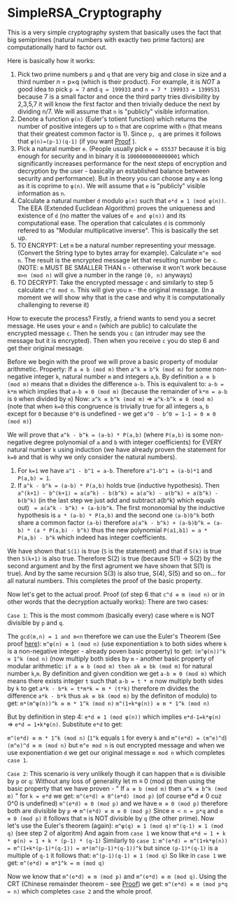 # SimpleRSA_Cryptography
This is a very simple cryptography system that basically uses the fact that big semiprimes (natural numbers with exactly two prime factors) are computationally hard to factor out.

Here is basically how it works:
1. Pick two prime numbers `p` and `q` that are very big and close in size and a third number *n* = p×q (which is their product). For example, it is _NOT_ a good idea to pick `p = 7` and `q = 199933` and `n = 7 * 199933 = 1399531` because 7 is a small factor and once the third party tries divisibility by 2,3,5,7 it will know the first factor and then trivially deduce the next by dividing n/7. We will assume that `n` is "publicly" visible information.
2. Denote a function `φ(n)` (Euler's totient function) which returns the number of positive integers up to `n` that are coprime with `n` (that means that their greatest common factor is 1). Since `p, q` are primes it follows that `φ(n)=(p-1)(q-1)` (if you want [Proof](https://www.mathsisfun.com/numbers/euler-totient.html) ).
3. Pick a natural number `e`. (People usually pick `e = 65537` because it is big enough for security and in binary it is `10000000000000001` which significantly increases performance for the next steps of encryption and decryption by the user - basically an established balance between security and performance). But in theory you can choose any `e` as long as it is coprime to `φ(n)`. We will assume that `e` is "publicly" visible information as `n`.
4. Calculate a natural number `d` modulo `φ(n)` such that `e*d ≡ 1 (mod φ(n))`. The EEA (Extended Euclidean Algorithm) proves the uniqueness and existence of `d` (no matter the values of `e and φ(n))` and its computational ease. The operation that calculates `d` is commonly refered to as "Modular multiplicative inverse". This is basically the set up.
5. TO ENCRYPT: Let `m` be a natural number representing your message. (Convert the String type to bytes array for example). Calculate `m^e mod n`. The result is the encrypted message let that resulting number be `c`. (NOTE: `m` MUST BE SMALLER THAN `n` - otherwise it won't work because `m>n (mod n)` will give a number in the range `[0, n)` anyways)
6. TO DECRYPT: Take the encrypted message `c` and similarly to step 5 calculate `c^d mod n`. This will give you `m` - the original message. (In a moment we will show why that is the case and why it is computationally challenging to reverse it)

How to execute the process? Firstly, a friend wants to send you a secret message. He uses your `e` and `n` (which are public) to calculate the encrypted message `c`. Then he sends you `c` (an intruder may see the message but it is encrypted). Then when you receive `c` you do step 6 and get their original message. 


Before we begin with the proof we will prove a basic property of modular arithmetic.
Property: If `a ≡ b (mod m)` then `a^k ≡ b^k (mod m)` for some non-negative integer `k`, natural number `m` and integers `a`,`b`.
By definition `a ≡ b (mod m)` means that `m` divides the difference `a-b`.
This is equivalent to:
`a-b = k*m` which implies that `a-b ≡ 0 (mod m)` (because the remainder of `k*m = a-b` is `0` when divided by `m`)
Now: `a^k ≡ b^k (mod m)` =>  `a^k-b^k ≡ 0 (mod m)` (note that when `k=0` this congruence is trivially true for all integers `a`, `b` except for `0` because `0^0` is undefined - we get `a^0 - b^0 = 1-1 = 0 ≡ 0 (mod m)`)

We will prove that `a^k - b^k = (a-b) * P(a,b)` (where `P(a,b)` is some non-negative degree polynomial of `a` and `b` with integer coefficients) for EVERY natural number `k` using induction (we have already proven the statement for `k=0` and that is why we only consider the natural numbers).

1. For `k=1` we have `a^1 - b^1 = a-b`. Therefore `a^1-b^1 = (a-b)*1` and `P(a,b) = 1`.
2. If `a^k - b^k = (a-b) * P(a,b)` holds true (inductive hypothesis). Then `a^(k+1) - b^(k+1) = a(a^k) - b(b^k) = a(a^k) - a(b^k) + a(b^k) - b(b^k)` (in the last step we just add and subtract a(b^k) which equals out) ` = a(a^k - b^k) + (a-b)b^k`. The first mononomial by the inductive hypothesis is `a * (a-b) * P(a,b)` and the second one `(a-b)b^k` both share a common factor `(a-b)` therefore `a(a^k - b^k) + (a-b)b^k = (a-b) * (a * P(a,b) - b^k)` thus the new polynomial `P(a1,b1) = a * P(a,b) - b^k` which indeed has integer coefficients.

We have shown that `S(1)` is true (`S` is the statement) and that if `S(k)` is true then `S(k+1)` is also true. Therefore S(2) is true (because S(1) -> S(2) by the second argument and by the first agrument we have shown that S(1) is true). And by the same recursion S(3) is also true, S(4), S(5) and so on... for all natural numbers.
This completes the proof of the basic property.


Now let's get to the actual proof.
Proof (of step 6 that `c^d ≡ m (mod n)` or in other words that the decryption actually works):
There are two cases:


`Case 1`:
This is the most commom (basically every) case where `m` is NOT divisible by `p` and `q`.

The `gcd(m,n) = 1 and m<n` therefore we can use the Euler's Theorem (See proof [here](https://en.wikipedia.org/wiki/Euler%27s_theorem#Proofs)):
`m^φ(n) ≡ 1 (mod n)` (use exponentiation `k` to both sides where `k` is a non-negative integer - already poven basic property) to get:
`(m^φ(n))^k ≡ 1^k (mod n)` (now multiply both sides by `m` - another basic property of modular arithmetic: `if a ≡ b (mod m) then ak ≡ bk (mod m)` for natural number `k`,`m`. By definition and given condition we get `a-b ≡ 0 (mod m)` which means there exists integer `t` such that `a-b = t * m` now multiply both sides by `k` to get `a*k - b*k = t*m*k = m * (t*k)` therefore m divides the difference `a*k - b*k` thus `ak ≡ bk (mod m)` by the definiton of modulo) to get:
`m*(m^φ(n))^k ≡ m * 1^k (mod n)`
`m^(1+k*φ(n)) ≡ m * 1^k (mod n)`

But by definition in step 4: `e*d ≡ 1 (mod φ(n))` which implies `e*d-1=k*φ(n)` => `e*d = 1+k*φ(n)`. Substitute `e*d` to get:

`m^(e*d) ≡ m * 1^k (mod n)` (`1^k` equals `1` for every `k` and `m^(e*d) = (m^e)^d`)
`(m^e)^d ≡ m (mod n)` but `m^e mod n` is out encrypted message and when we use exponentiation `d` we get our original message `m mod n` which completes `case 1`.


`Case 2`:
This scenario is very unlikely though it can happen that `m` is divisible by `p` or `q`:
Without any loss of generality let m ≡ 0 (mod p) then using the basic property that we have proven - " If `a ≡ b (mod m)` then `a^k ≡ b^k (mod m)` " for `k = e*d` we get:
`m^(e*d) ≡ 0^(e*d) (mod p)` (of course e*d ≠ 0 cuz 0^0 is undefined)
`m^(e*d) ≡ 0 (mod p)` and we have `m ≡ 0 (mod p)` therefore both are divisible by `p` => `m^(e*d) ≡ m ≡ 0 (mod p)`
Since `m < n = p*q` and `m ≡ 0 (mod p)` it follows that `m` is NOT divisible by `q` (the other prime). Now let's use the Euler's theorem (again):
`m^φ(q) ≡ 1 (mod q)`
`m^(q-1) ≡ 1 (mod q)` (see step 2 of algoritm)
And again from `case 1` we know that `e*d = 1 + k * φ(n) = 1 + k * (p-1) * (q-1)`
Similarly to `case 1`:
`m^(e*d) = m^(1+k*φ(n)) = m^(1+k*(p-1)*(q-1)) = m*(m^(p-1)*(q-1))^k` but since `(p-1)*(q-1)` is a multiple of `q-1` it follows that:
`m^(p-1)(q-1) ≡ 1 (mod q)`
So like in `case 1` we get:
`m^(e*d) ≡ m*1^k = m (mod q)`

Now we know that `m^(e*d) ≡ m (mod p)` and `m^(e*d) ≡ m (mod q)`.
Using the CRT (Chinese remainder theorem - see [Proof](https://crypto.stanford.edu/pbc/notes/numbertheory/crt.html)) we get:
`m^(e*d) ≡ m (mod p*q = n)` which completes `case 2` and the whole proof.
